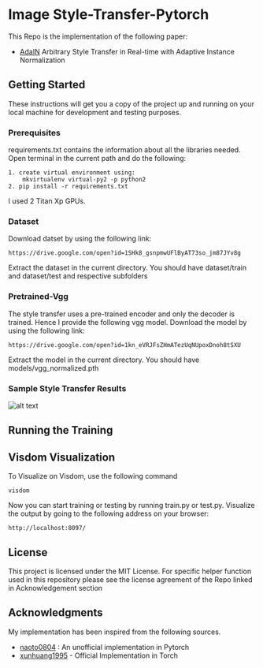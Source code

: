 # Image Style-Transfer-Pytorch
This Repo is the implementation of the following paper:

* [AdaIN](https://arxiv.org/abs/1703.06868) Arbitrary Style Transfer in Real-time with Adaptive Instance Normalization


## Getting Started

These instructions will get you a copy of the project up and running on your local machine for development and testing purposes. 

### Prerequisites

requirements.txt contains the information about all the libraries needed. Open terminal in the current path and do the following:
```
1. create virtual environment using:
    mkvirtualenv virtual-py2 -p python2
2. pip install -r requirements.txt
```
I used 2 Titan Xp GPUs. 

### Dataset 
Download datset by using the following link:
```
https://drive.google.com/open?id=1SHk8_gsnpmwUFlByAT73so_jm87JYv8g
```
Extract the dataset in the current directory. You should have dataset/train and dataset/test and respective subfolders

### Pretrained-Vgg 
The style transfer uses a pre-trained encoder and only the decoder is trained. Hence I provide the following vgg model. Download the model by using the following link:
```
https://drive.google.com/open?id=1kn_eVRJFsZHmATezUqNUpoxDnoh8tSXU
```
Extract the model in the current directory. You should have models/vgg_normalized.pth

###  Sample Style Transfer Results 

![alt text](https://github.com/iSarmad/Style-Transfer-Pytorch/blob/master/Result%20Images/wstyle%20one/Test/alpha1.png)



## Running the Training 





## Visdom Visualization
To Visualize on Visdom, use the following command 
```
visdom
```
Now you can start training or testing by running train.py or test.py. Visualize the output by going to the following address on your browser:

```
http://localhost:8097/
```


## License

This project is licensed under the MIT License. 
For specific helper function used in this repository please see the license agreement of the Repo linked in Acknowledgement section

## Acknowledgments
My implementation has been inspired from the following sources.

* [naoto0804](https://github.com/naoto0804/pytorch-AdaIN) : An unofficial implementation in Pytorch
* [xunhuang1995](https://github.com/xunhuang1995/AdaIN-style) - Official Implementation in Torch
